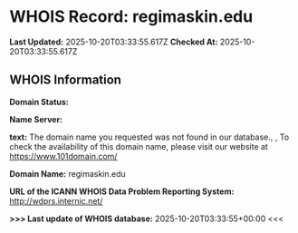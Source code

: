 # WHOIS Record: regimaskin.edu

**Last Updated:** 2025-10-20T03:33:55.617Z
**Checked At:** 2025-10-20T03:33:55.617Z

## WHOIS Information

**Domain Status:** 

**Name Server:** 

**text:** The domain name you requested was not found in our database., , To check the availability of this domain name, please visit our website at https://www.101domain.com/

**Domain Name:** regimaskin.edu

**URL of the ICANN WHOIS Data Problem Reporting System:** http://wdprs.internic.net/

**>>> Last update of WHOIS database:** 2025-10-20T03:33:55+00:00 <<<

